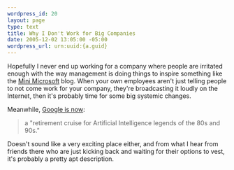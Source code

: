 ```yaml
--- 
wordpress_id: 20
layout: page
type: text
title: Why I Don't Work for Big Companies
date: 2005-12-02 13:05:00 -05:00
wordpress_url: urn:uuid:{a.guid}
---
```

<p>Hopefully I never end up working for a company where people are irritated enough with the way management is doing things to inspire something like the <a href="http://minimsft.blogspot.com/" title="Mini Microsoft">Mini Microsoft</a> blog.  When your own employees aren't just telling people to not come work for your company, they're broadcasting it loudly on the Internet, then it's probably time for some big systemic changes.  </p>

<p>Meanwhile, <a href="http://loneronin.typepad.com/the_lone_ronin/2005/12/life_meditation.html" title="Life Meditation IV">Google is now</a>:</p>

<blockquote>
    <p>a "retirement cruise for Artificial Intelligence legends of the 80s and 90s."</p>
</blockquote>

<p>Doesn't sound like a very exciting place either, and from what I hear from friends there who are just kicking back and waiting for their options to vest, it's probably a pretty apt description.</p>

